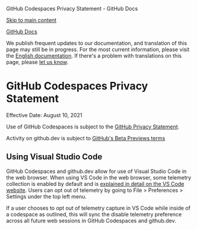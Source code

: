 GitHub Codespaces Privacy Statement - GitHub Docs

[Skip to main content](#main-content)

[](/pt)[GitHub Docs](/pt)

We publish frequent updates to our documentation, and translation of this page may still be in progress. For the most current information, please visit the [English documentation](/en). If there's a problem with translations on this page, please [let us know](https://github.com/contact?form[subject]=translation%20issue%20on%20docs.github.com&form[comments]=).

GitHub Codespaces Privacy Statement
==========

Effective Date: August 10, 2021

Use of GitHub Codespaces is subject to the [GitHub Privacy Statement](/pt/github/site-policy/github-privacy-statement).

Activity on github.dev is subject to [GitHub's Beta Previews terms](/pt/github/site-policy/github-terms-of-service#j-beta-previews)

[](#using-visual-studio-code)Using Visual Studio Code
----------

GitHub Codespaces and github.dev allow for use of Visual Studio Code in the web browser. When using VS Code in the web browser, some telemetry collection is enabled by default and is [explained in detail on the VS Code website](https://code.visualstudio.com/docs/getstarted/telemetry). Users can opt out of telemetry by going to File \> Preferences \> Settings under the top left menu.

If a user chooses to opt out of telemetry capture in VS Code while inside of a codespace as outlined, this will sync the disable telemetry preference across all future web sessions in GitHub Codespaces and github.dev.
